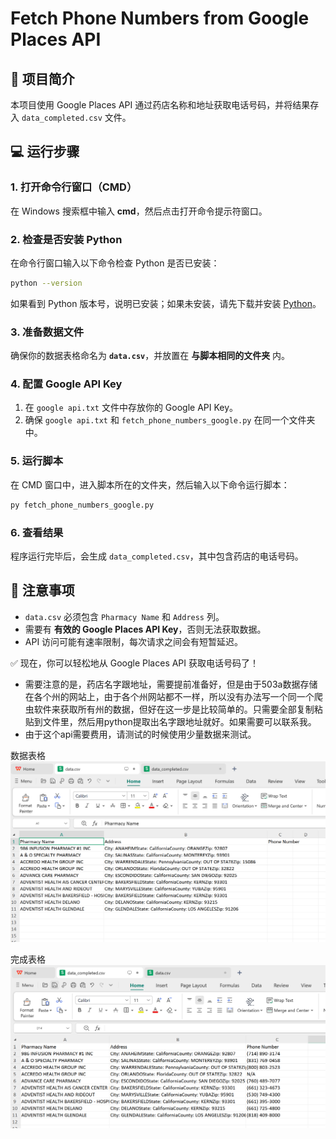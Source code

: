 # Fetch Phone Numbers from Google Places API

## 📌 项目简介
本项目使用 Google Places API 通过药店名称和地址获取电话号码，并将结果存入 `data_completed.csv` 文件。

## 💻 运行步骤

### 1. 打开命令行窗口（CMD）
在 Windows 搜索框中输入 **cmd**，然后点击打开命令提示符窗口。

### 2. 检查是否安装 Python
在命令行窗口输入以下命令检查 Python 是否已安装：

```sh
python --version
```

如果看到 Python 版本号，说明已安装；如果未安装，请先下载并安装 [Python](https://www.python.org/downloads/)。

### 3. 准备数据文件
确保你的数据表格命名为 **`data.csv`**，并放置在 **与脚本相同的文件夹** 内。

### 4. 配置 Google API Key
1. 在 `google api.txt` 文件中存放你的 Google API Key。
2. 确保 `google api.txt` 和 `fetch_phone_numbers_google.py` 在同一个文件夹中。

### 5. 运行脚本
在 CMD 窗口中，进入脚本所在的文件夹，然后输入以下命令运行脚本：

```sh
py fetch_phone_numbers_google.py
```

### 6. 查看结果
程序运行完毕后，会生成 `data_completed.csv`，其中包含药店的电话号码。

## 🎯 注意事项
- `data.csv` 必须包含 `Pharmacy Name` 和 `Address` 列。
- 需要有 **有效的 Google Places API Key**，否则无法获取数据。
- API 访问可能有速率限制，每次请求之间会有短暂延迟。

✅ 现在，你可以轻松地从 Google Places API 获取电话号码了！


- 需要注意的是，药店名字跟地址，需要提前准备好，但是由于503a数据存储在各个州的网站上，由于各个州网站都不一样，所以没有办法写一个同一个爬虫软件来获取所有州的数据，但好在这一步是比较简单的。只需要全部复制粘贴到文件里，然后用python提取出名字跟地址就好。如果需要可以联系我。
- 由于这个api需要费用，请测试的时候使用少量数据来测试。

数据表格
![alt text](image-1.png)

完成表格
![alt text](image-2.png)
